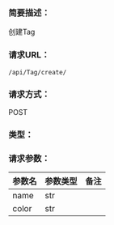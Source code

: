 ### **简要描述：**

创建Tag

### **请求URL：**

`/api/Tag/create/`

### **请求方式：**

POST

### **类型：**


### **请求参数：**

|参数名|参数类型|备注|
|:--|:--|:--|
|name|str||
|color|str||
